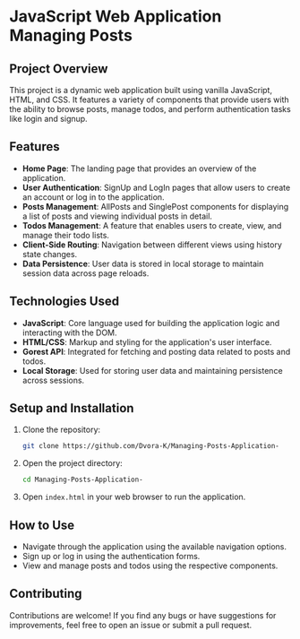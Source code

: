 # JavaScript Web Application Managing Posts

## Project Overview

This project is a dynamic web application built using vanilla JavaScript, HTML, and CSS. It features a variety of components that provide users with the ability to browse posts, manage todos, and perform authentication tasks like login and signup.

## Features

- **Home Page**: The landing page that provides an overview of the application.
- **User Authentication**: SignUp and LogIn pages that allow users to create an account or log in to the application.
- **Posts Management**: AllPosts and SinglePost components for displaying a list of posts and viewing individual posts in detail.
- **Todos Management**: A feature that enables users to create, view, and manage their todo lists.
- **Client-Side Routing**: Navigation between different views using history state changes.
- **Data Persistence**: User data is stored in local storage to maintain session data across page reloads.

## Technologies Used

- **JavaScript**: Core language used for building the application logic and interacting with the DOM.
- **HTML/CSS**: Markup and styling for the application's user interface.
- **Gorest API**: Integrated for fetching and posting data related to posts and todos.
- **Local Storage**: Used for storing user data and maintaining persistence across sessions.

## Setup and Installation

1. Clone the repository:
   ```bash
   git clone https://github.com/Dvora-K/Managing-Posts-Application-
   ```
2. Open the project directory:
   ```bash
   cd Managing-Posts-Application-
   ```
3. Open `index.html` in your web browser to run the application.

## How to Use

- Navigate through the application using the available navigation options.
- Sign up or log in using the authentication forms.
- View and manage posts and todos using the respective components.

## Contributing

Contributions are welcome! If you find any bugs or have suggestions for improvements, feel free to open an issue or submit a pull request.

